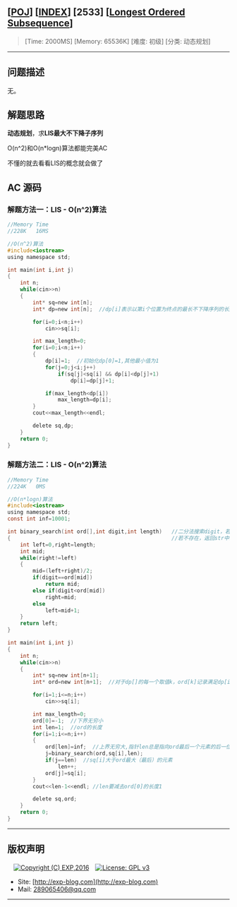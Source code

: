 ## [[POJ](http://poj.org/)] [[INDEX](https://github.com/lyy289065406/POJ-Solving-Reports)] [2533] [[Longest Ordered Subsequence](http://poj.org/problem?id=2533)]

> [Time: 2000MS] [Memory: 65536K] [难度: 初级] [分类: 动态规划]

------

## 问题描述

无。


## 解题思路

**动态规划**，求**LIS最大不下降子序列**

O(n^2)和O(n\*logn)算法都能完美AC

不懂的就去看看LIS的概念就会做了


## AC 源码

### 解题方法一：LIS - O(n^2)算法

```c
//Memory Time 
//228K   16MS 

//O(n^2)算法
#include<iostream>
using namespace std;

int main(int i,int j)
{
	int n;
	while(cin>>n)
	{
		int* sq=new int[n];
		int* dp=new int[n];  //dp[i]表示以第i个位置为终点的最长不下降序列的长度

		for(i=0;i<n;i++)
			cin>>sq[i];

		int max_length=0;
		for(i=0;i<n;i++)
		{
			dp[i]=1;  //初始化dp[0]=1,其他最小值为1
			for(j=0;j<i;j++)
				if(sq[j]<sq[i] && dp[i]<dp[j]+1)
					dp[i]=dp[j]+1;

			if(max_length<dp[i])
				max_length=dp[i];
		}
		cout<<max_length<<endl;

		delete sq,dp;
	}
	return 0;
}
```

### 解题方法二：LIS - O(n^2)算法

```c
//Memory Time 
//224K   0MS 

//O(n*logn)算法
#include<iostream>
using namespace std;
const int inf=10001;

int binary_search(int ord[],int digit,int length)   //二分法搜索digit，若str中存在digit，返回其下标
{                                                   //若不存在，返回str中比digit小的最大那个数的（下标+1）
	int left=0,right=length;
	int mid;
	while(right!=left)
	{
		mid=(left+right)/2;
		if(digit==ord[mid])
			return mid;
		else if(digit<ord[mid])
			right=mid;
		else
			left=mid+1;
	}
	return left;
}

int main(int i,int j)
{
	int n;
	while(cin>>n)
	{
		int* sq=new int[n+1];
		int* ord=new int[n+1];  //对于dp[]的每一个取值k，ord[k]记录满足dp[i]=k的所有sq[i]中的最小值，即ord[k]=min{sq[i]} (dp[i]=k)

		for(i=1;i<=n;i++)
			cin>>sq[i];

		int max_length=0;
		ord[0]=-1;  //下界无穷小
		int len=1;  //ord的长度
		for(i=1;i<=n;i++)
		{
			ord[len]=inf;  //上界无穷大,指针len总是指向ord最后一个元素的后一位
			j=binary_search(ord,sq[i],len);
			if(j==len)  //sq[i]大于ord最大（最后）的元素
				len++;
			ord[j]=sq[i];
		}
		cout<<len-1<<endl; //len要减去ord[0]的长度1

		delete sq,ord;
	}
	return 0;
}
```

------

## 版权声明

　[![Copyright (C) EXP,2016](https://img.shields.io/badge/Copyright%20(C)-EXP%202016-blue.svg)](http://exp-blog.com)　[![License: GPL v3](https://img.shields.io/badge/License-GPL%20v3-blue.svg)](https://www.gnu.org/licenses/gpl-3.0)
  

- Site: [http://exp-blog.com](http://exp-blog.com) 
- Mail: <a href="mailto:289065406@qq.com?subject=[EXP's Github]%20Your%20Question%20（请写下您的疑问）&amp;body=What%20can%20I%20help%20you?%20（需要我提供什么帮助吗？）">289065406@qq.com</a>


------
